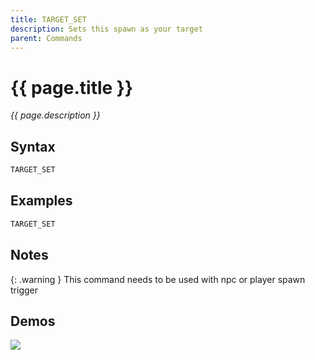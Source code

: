 ```yaml
---
title: TARGET_SET
description: Sets this spawn as your target
parent: Commands
---
```


# {{ page.title }}

_{{ page.description }}_

## Syntax

```java
TARGET_SET 
```

## Examples

```java
TARGET_SET
```

## Notes

{: .warning } This command needs to be used with npc or player spawn trigger

## Demos

![](N/A)

